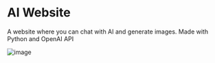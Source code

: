 # AI Website

A website where you can chat with AI and generate images.
Made with Python and OpenAI API

![image](https://github.com/R-o-s-e-B/AI-website/assets/134575747/47f8f599-6da6-43d6-9eb4-5d58ccfca460)

